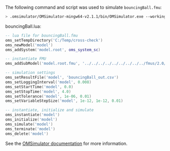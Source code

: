 The following command and script was used to simulate `bouncingBall.fmu`:
```bash
> .omsimulator/OMSimulator-mingw64-v2.1.1/bin/OMSimulator.exe --workingDir=results/2.0/me/win64/OMSimulator/v2.1.1/FMUSDK/2.0.3/bouncingBall --stripRoot=true --skipCSVHeader=true --addParametersToCSV=true --suppressPath=true --timeout=60 bouncingBall.lua
```

bouncingBall.lua:
```lua
-- lua file for bouncingBall.fmu
oms_setTempDirectory('C:/Temp/cross-check')
oms_newModel('model')
oms_addSystem('model.root', oms_system_sc)

-- instantiate FMU
oms_addSubModel('model.root.fmu', '../../../../../../../../../fmus/2.0/me/win64/FMUSDK/2.0.3/bouncingBall/bouncingBall.fmu')

-- simulation settings
oms_setResultFile('model', 'bouncingBall_out.csv')
oms_setLoggingInterval('model', 0.008)
oms_setStartTime('model', 0.0)
oms_setStopTime('model', 4.0)
oms_setTolerance('model', 1e-06, 0.01)
oms_setVariableStepSize('model', 1e-12, 1e-12, 0.01)

-- instantiate, initialize and simulate
oms_instantiate('model')
oms_initialize('model')
oms_simulate('model')
oms_terminate('model')
oms_delete('model')
```
See the [OMSimulator documentation](https://openmodelica.org/doc/OMSimulator/master/html/index.html) for more information.


